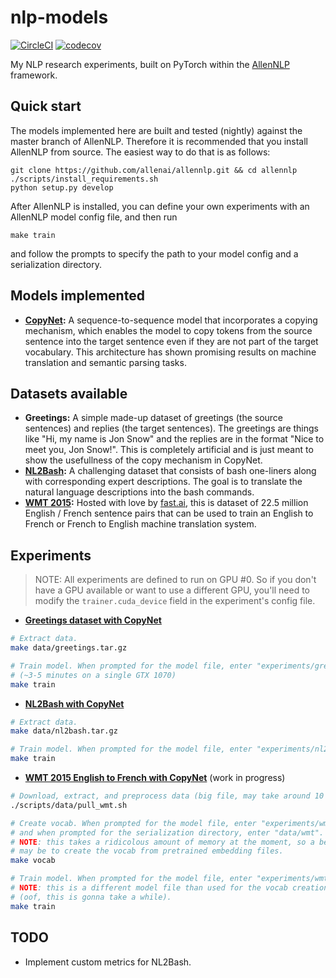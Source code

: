 # nlp-models

[![CircleCI](https://circleci.com/gh/epwalsh/nlp-models.svg?style=svg)](https://circleci.com/gh/epwalsh/nlp-models)
[![codecov](https://codecov.io/gh/epwalsh/nlp-models/branch/master/graph/badge.svg)](https://codecov.io/gh/epwalsh/nlp-models)

My NLP research experiments, built on PyTorch within the [AllenNLP](https://github.com/allenai/allennlp) framework.

## Quick start

The models implemented here are built and tested (nightly) against the master branch of AllenNLP. Therefore it is recommended that you install AllenNLP from source. The easiest way to do that is as follows:

```
git clone https://github.com/allenai/allennlp.git && cd allennlp
./scripts/install_requirements.sh
python setup.py develop
```

After AllenNLP is installed, you can define your own experiments with an AllenNLP model config file, and then run

```
make train
```

and follow the prompts to specify the path to your model config and a serialization directory.

## Models implemented

- **[CopyNet](https://arxiv.org/abs/1603.06393):** A sequence-to-sequence model that incorporates a copying mechanism, which enables the model to copy tokens from the source sentence into the target sentence even if they are not part of the target vocabulary. This architecture has shown promising results on machine translation and semantic parsing tasks.

## Datasets available

- **Greetings:** A simple made-up dataset of greetings (the source sentences) and replies (the target sentences). The greetings are things like "Hi, my name is Jon Snow" and the replies are in the format "Nice to meet you, Jon Snow!". This is completely artificial and is just meant to show the usefullness of the copy mechanism in CopyNet.
- **[NL2Bash](http://arxiv.org/abs/1802.08979):** A challenging dataset that consists of bash one-liners along with corresponding expert descriptions. The goal is to translate the natural language descriptions into the bash commands.
- **[WMT 2015](http://www.statmt.org/wmt15/translation-task.html):** Hosted with love by [fast.ai](https://www.fast.ai/), this is dataset of 22.5 million English / French sentence pairs that can be used to train an English to French or French to English machine translation system.

## Experiments

> NOTE: All experiments are defined to run on GPU #0. So if you don't have a GPU available or want to use a different GPU, you'll need to modify the `trainer.cuda_device` field in the experiment's config file.

- **[Greetings dataset with CopyNet](./experiments/greetings/copynet.json)**
```bash
# Extract data.
make data/greetings.tar.gz

# Train model. When prompted for the model file, enter "experiments/greetings/copynet.json".
# (~3-5 minutes on a single GTX 1070)
make train
```
- **[NL2Bash with CopyNet](./experiments/nl2bash/copynet.json)**
```bash
# Extract data.
make data/nl2bash.tar.gz

# Train model. When prompted for the model file, enter "experiments/nl2bash/copynet.json".
make train
```
- **[WMT 2015 English to French with CopyNet](./experiments/wmt/en_fr_copynet.json)** (work in progress)
```bash
# Download, extract, and preprocess data (big file, may take around 10 minutes).
./scripts/data/pull_wmt.sh

# Create vocab. When prompted for the model file, enter "experiments/wmt/en_fr_vocab.json",
# and when prompted for the serialization directory, enter "data/wmt".
# NOTE: this takes a ridicolous amount of memory at the moment, so a better option
# may be to create the vocab from pretrained embedding files.
make vocab

# Train model. When prompted for the model file, enter "experiments/wmt/en_fr_copynet.json".
# NOTE: this is a different model file than used for the vocab creation!
# (oof, this is gonna take a while).
make train
```

## TODO

- Implement custom metrics for NL2Bash.
